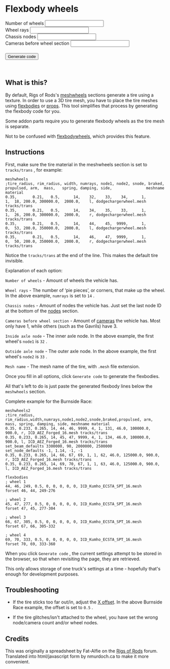 Flexbody wheels
============

<script type="text/javascript">

    // version control necessary in case I change the storage format.
    var $version = '0.1';
    // $storage contains all form info in order:
    // version, #wheels, wrays, cnodes, cams
    // in, out, name * max ## wheels used
    var $storage = new Array();
    var $wheelinf = new Array("inside", "outside", "mesh");
    // and $curwheels stores ## of wheels, so updates
    // know how many to attempt to store
    var $curwheels = 0;

    function init() {
        if (localStorage.getItem("storage")) {
            var $local = JSON.parse(localStorage.getItem("storage"));
            if ($local[0] == $version) {
                $storage = $local;
                RetrieveWheels(0);
                BuildFormFields($storage[1]);
                document.getElementById('fillin').innerHTML = "Stored data loaded.";
            }
        }
    }

    function BuildFormFields($amount) {

        var
            $container = document.getElementById('wheelFields'),
            $item, $field, $i;
        WriteWheels($curwheels);
        // do this after saving whatever exists.
        $curwheels = $amount;

        $container.innerHTML = '';
        for ($i = 0; $i < $amount; $i++) {
            $item = document.createElement('div');
            $item.style.margin = '3px';

            $field = document.createElement('span');
            $field.innerHTML = 'Wheel ' + ($i + 1) + ':<br \> inside axle node';
            $field.style.marginRight = '10px';
            $item.appendChild($field);

            $field = document.createElement('input');
            $field.id = 'inside[' + $i + ']';
            $field.type = 'text';
            $field.size = 3;
            $item.appendChild($field);

            $field = document.createElement('span');
            $field.innerHTML = 'outside axle node';
            $field.style.margin = '0px 10px';
            $item.appendChild($field);

            $field = document.createElement('input');
            $field.id = 'outside[' + $i + ']';
            $field.type = 'text';
            $field.size = 3;
            $item.appendChild($field);

            $field = document.createElement('span');
            $field.innerHTML = 'mesh name';
            $field.style.margin = '0px 10px';
            $item.appendChild($field);

            $field = document.createElement('input');
            $field.id = 'mesh[' + $i + ']';
            $field.type = 'text';
            $field.size = 15;
            $item.appendChild($field);
            $container.appendChild($item);
        }
        RetrieveWheels($curwheels);

    }

    function GenerateCode($form) {

        var $output = document.getElementById('fillin');
        var $wrays = parseInt(document.getElementById('wrays').value, 10);
        var $wheels = parseInt(document.getElementById('wheels').value, 10);
        var $cnodes = parseInt(document.getElementById('cnodes').value, 10);
        var $cams = parseInt(document.getElementById('cams').value, 10);
        var $field, $item;
        $field = document.createElement('span');
        $field.innerHTML = 'flexbodies <br \>';
        $field.type = 'text';
        $output.innerHTML = '';
        $output.appendChild($field);
        var $in, $out, $name, $node, $i;

        $node = $cnodes + $cams;
        for ($i = 0; $i < $wheels; $i++) {
            $text = '; wheel ' + ($i + 1) + '\n';
            $in = parseInt(document.getElementById('inside[' + $i + ']').value, 10);
            $out = parseInt(document.getElementById('outside[' + $i + ']').value, 10);
            $name = document.getElementById('mesh[' + $i + ']').value;
            $text = $text + $in + ', ' + $out + ', ' + ($node + 1) + ', 0, 0, 0, 0, 0, 0, ' + $name + '\n';
            $text = $text + 'forset ' + $out + ', ' + $in + ', ' + ($node + 1) + '-' + ($node + 2 * $wrays) + '\n\n';
            $node = $node + 2 * $wrays;
            $field = document.createTextNode($text, false);
            $output.appendChild($field);
        }
        WriteWheels($wheels);
        localStorage.setItem("storage", JSON.stringify($storage));

    }

    function WriteWheels($nwhl) {
        // WriteWheels moves current form info into the array

        // $storage contains all form info in order:
        // #wheels, wrays, cnodes, cams
        // in, out, name * max ## wheels used
        $storage[0] = $version;
        $storage[1] = document.getElementById('wheels').value;
        $storage[2] = document.getElementById('wrays').value;
        $storage[3] = document.getElementById('cnodes').value;
        $storage[4] = document.getElementById('cams').value;
        var $i, $j;
        for ($i = 0; $i < $nwhl; $i++) {
            for ($j = 0; $j < $wheelinf.length; $j++) {
                $storage[$wheelinf.length * $i + 5 + $j] = document.getElementById($wheelinf[$j] + '[' + $i + ']').value;
            }
        }
    }

    function RetrieveWheels($nwhl) {

        // RetrieveWheels moves array into current form info.
        // first the static ones
        document.getElementById('wheels').value = $storage[1];
        document.getElementById('wrays').value = $storage[2];
        document.getElementById('cnodes').value = $storage[3];
        document.getElementById('cams').value = $storage[4];
        var $i, $j;
        var $len = ($storage.length - 5) / $wheelinf.length;
        for ($i = 0; $i < Math.min($nwhl, $len); $i++) {
            for ($j = 0; $j < $wheelinf.length; $j++) {
                document.getElementById($wheelinf[$j] + '[' + $i + ']').value = $storage[$wheelinf.length * $i + 5 + $j];
            }
        }

    }

</script>

<form method="post">
    Number of wheels <input type="text" id="wheels" onkeyup="BuildFormFields(parseInt(this.value, 10)); ">
    <br>Wheel rays <input type="text" id="wrays">
    <br>Chassis nodes <input type="text" id="cnodes">
    <br>Cameras before wheel section <input type="text" id="cams">
    <div id="wheelFields" style="margin:20px 0px; "></div>
    <input type="button" value="Generate code" onclick="GenerateCode(this.form)">
</form>
<div id="fillin" style="white-space: pre; font-family: monospace; ">
</div>

<script type="text/javascript" src="/scripts/json2.js"></script>
<script type="text/javascript">
    var readyStateCheckInterval = setInterval(function () {
        if (document.readyState === "complete") {
            init();
            clearInterval(readyStateCheckInterval);
        }

    }, 10);
</script>

## What is this?

By default, Rigs of Rods's [meshwheels](/vehicle-creation/fileformat-truck/#meshwheels) sections generate a tire using a texture. In order to use a 3D tire mesh, you have to place the tire meshes using [flexbodies](/vehicle-creation/fileformat-truck/#flexbodies) or [props](/vehicle-creation/fileformat-truck/#props). This tool simplifies that process by generating the flexbody code for you.

Some addon parts require you to generate flexbody wheels as the tire mesh is separate.

Not to be confused with [flexbodywheels](/vehicle-creation/fileformat-truck/#flexbodywheels), which provides this feature.

## Instructions

First, make sure the tire material in the meshwheels section is set to `tracks/trans` , for example:

```
meshwheels
;tire_radius, rim_radius, width, numrays, node1, node2, snode, braked, propulsed, arm,  mass,   spring, damping, side,               meshname         material
0.35,       0.21,   0.5,      14,    32,    33,    34,      1,         1,  18, 200.0, 300000.0,  2000.0,    l, dodgechargerwheel.mesh tracks/trans
0.35,       0.21,   0.5,      14,    34,    35,    33,      1,         1,  26, 200.0, 300000.0,  2000.0,    r, dodgechargerwheel.mesh tracks/trans
0.35,       0.21,   0.5,      14,    44,    45,  9999,      1,         0,  53, 200.0, 350000.0,  2000.0,    l, dodgechargerwheel.mesh tracks/trans
0.35,       0.21,   0.5,      14,    46,    47,  9999,      1,         0,  50, 200.0, 350000.0,  2000.0,    r, dodgechargerwheel.mesh tracks/trans
```

Notice the `tracks/trans` at the end of the line. This makes the default tire invisible.

Explanation of each option:

`Number of wheels` - Amount of wheels the vehicle has.

`Wheel rays` - The number of ‘pie pieces’, or corners, that make up the wheel. In the above example, `numrays` is set to `14` .

`Chassis nodes` - Amount of nodes the vehicle has. Just set the last node ID at the bottom of the [nodes](/vehicle-creation/fileformat-truck/#nodes) section.

`Cameras before wheel section` - Amount of [cameras](/vehicle-creation/fileformat-truck/#cameras) the vehicle has. Most only have 1, while others (such as the Gavrils) have 3.

`Inside axle node` -  The inner axle node. In the above example, the first wheel's `node1` is `32` .

`Outside axle node` - The outer axle node. In the above example, the first wheel's `node2` is `33` .

`Mesh name` - The mesh name of the tire, with `.mesh` file extension.

Once you fill in all options, click `Generate code` to generate the flexbodies.

All that's left to do is just paste the generated flexbody lines below the `meshwheels` section.

Complete example for the Burnside Race:

```
meshwheels2
;tire_radius, rim_radius,width,numrays,node1,node2,snode,braked,propulsed, arm, mass, spring, damping, side, meshname material
0.35, 0.233, 0.265, 14, 44, 46, 9999, 4, 1, 131, 46.0, 100000.0, 900.0, r, ICD_AEZ_Forged_16.mesh tracks/trans
0.35, 0.233, 0.265, 14, 45, 47, 9999, 4, 1, 134, 46.0, 100000.0, 900.0, l, ICD_AEZ_Forged_16.mesh tracks/trans
set_beam_defaults 3300000, 90, 2000000, 2500000
set_node_defaults -1, 1.14, -1, -1
0.35, 0.233, 0.265, 14, 66, 67, 69, 1, 1, 62, 46.0, 125000.0, 900.0, r, ICD_AEZ_Forged_16.mesh tracks/trans
0.35, 0.233, 0.265, 14, 69, 70, 67, 1, 1, 63, 46.0, 125000.0, 900.0, l, ICD_AEZ_Forged_16.mesh tracks/trans

flexbodies
; wheel 1
44, 46, 249, 0.5, 0, 0, 0, 0, 0, ICD_Kumho_ECSTA_SPT_16.mesh
forset 46, 44, 249-276

; wheel 2
45, 47, 277, 0.5, 0, 0, 0, 0, 0, ICD_Kumho_ECSTA_SPT_16.mesh
forset 47, 45, 277-304

; wheel 3
66, 67, 305, 0.5, 0, 0, 0, 0, 0, ICD_Kumho_ECSTA_SPT_16.mesh
forset 67, 66, 305-332

; wheel 4
69, 70, 333, 0.5, 0, 0, 0, 0, 0, ICD_Kumho_ECSTA_SPT_16.mesh
forset 70, 69, 333-360
```

When you click `Generate code` , the current settings attempt to be
stored in the browser, so that when revisiting the page, they are retrieved.

This only allows storage of one truck's settings at a time - hopefully that's
enough for development purposes.

## Troubleshooting

* If the tire sticks too far out/in, adjust the [X offset](/vehicle-creation/fileformat-truck/#flexbodies). In the above Burnside Race example, the offset is set to `0.5` .

* If the tire glitches/isn't attached to the wheel, you have set the wrong node/camera count and/or wheel nodes.

## Credits

This was originally a spreadsheet by Fat-Alfie on the
 [Rigs of Rods](https://forum.rigsofrods.org/) forum.  Translated  into html/javascript form by nmurdoch.ca to make it more convenient.
